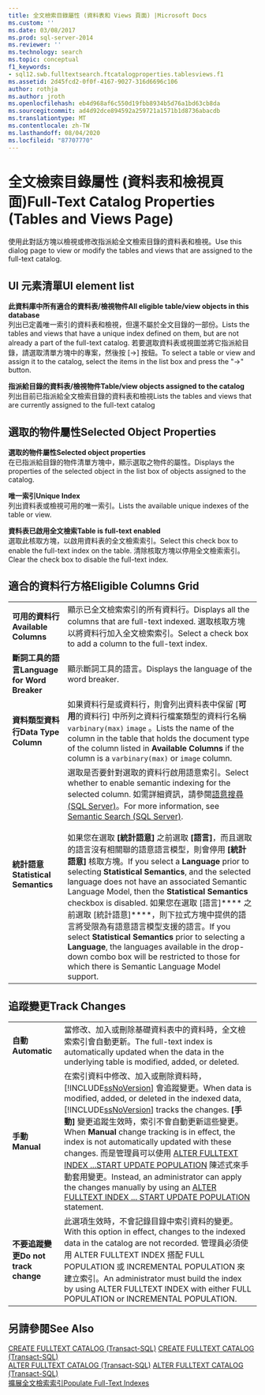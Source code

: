 ```yaml
---
title: 全文檢索目錄屬性 (資料表和 Views 頁面) |Microsoft Docs
ms.custom: ''
ms.date: 03/08/2017
ms.prod: sql-server-2014
ms.reviewer: ''
ms.technology: search
ms.topic: conceptual
f1_keywords:
- sql12.swb.fulltextsearch.ftcatalogproperties.tablesviews.f1
ms.assetid: 2d45fcd2-0f0f-4167-9027-316d6696c106
author: rothja
ms.author: jroth
ms.openlocfilehash: eb4d968af6c550d19fbb8934b5d76a1bd63cb8da
ms.sourcegitcommit: ad4d92dce894592a259721a1571b1d8736abacdb
ms.translationtype: MT
ms.contentlocale: zh-TW
ms.lasthandoff: 08/04/2020
ms.locfileid: "87707770"
---
```

# <a name="full-text-catalog-properties-tables-and-views-page"></a><span data-ttu-id="1cefd-102">全文檢索目錄屬性 (資料表和檢視頁面)</span><span class="sxs-lookup"><span data-stu-id="1cefd-102">Full-Text Catalog Properties (Tables and Views Page)</span></span>
  <span data-ttu-id="1cefd-103">使用此對話方塊以檢視或修改指派給全文檢索目錄的資料表和檢視。</span><span class="sxs-lookup"><span data-stu-id="1cefd-103">Use this dialog page to view or modify the tables and views that are assigned to the full-text catalog.</span></span>  
  
## <a name="ui-element-list"></a><span data-ttu-id="1cefd-104">UI 元素清單</span><span class="sxs-lookup"><span data-stu-id="1cefd-104">UI element list</span></span>  
 <span data-ttu-id="1cefd-105">**此資料庫中所有適合的資料表/檢視物件**</span><span class="sxs-lookup"><span data-stu-id="1cefd-105">**All eligible table/view objects in this database**</span></span>  
 <span data-ttu-id="1cefd-106">列出已定義唯一索引的資料表和檢視，但還不屬於全文目錄的一部份。</span><span class="sxs-lookup"><span data-stu-id="1cefd-106">Lists the tables and views that have a unique index defined on them, but are not already a part of the full-text catalog.</span></span> <span data-ttu-id="1cefd-107">若要選取資料表或視圖並將它指派給目錄，請選取清單方塊中的專案，然後按 [->] 按鈕。</span><span class="sxs-lookup"><span data-stu-id="1cefd-107">To select a table or view and assign it to the catalog, select the items in the list box and press the "->" button.</span></span>  
  
 <span data-ttu-id="1cefd-108">**指派給目錄的資料表/檢視物件**</span><span class="sxs-lookup"><span data-stu-id="1cefd-108">**Table/view objects assigned to the catalog**</span></span>  
 <span data-ttu-id="1cefd-109">列出目前已指派給全文檢索目錄的資料表和檢視</span><span class="sxs-lookup"><span data-stu-id="1cefd-109">Lists the tables and views that are currently assigned to the full-text catalog</span></span>  
  
## <a name="selected-object-properties"></a><span data-ttu-id="1cefd-110">選取的物件屬性</span><span class="sxs-lookup"><span data-stu-id="1cefd-110">Selected Object Properties</span></span>  
 <span data-ttu-id="1cefd-111">**選取的物件屬性**</span><span class="sxs-lookup"><span data-stu-id="1cefd-111">**Selected object properties**</span></span>  
 <span data-ttu-id="1cefd-112">在已指派給目錄的物件清單方塊中，顯示選取之物件的屬性。</span><span class="sxs-lookup"><span data-stu-id="1cefd-112">Displays the properties of the selected object in the list box of objects assigned to the catalog.</span></span>  
  
 <span data-ttu-id="1cefd-113">**唯一索引**</span><span class="sxs-lookup"><span data-stu-id="1cefd-113">**Unique Index**</span></span>  
 <span data-ttu-id="1cefd-114">列出資料表或檢視可用的唯一索引。</span><span class="sxs-lookup"><span data-stu-id="1cefd-114">Lists the available unique indexes of the table or view.</span></span>  
  
 <span data-ttu-id="1cefd-115">**資料表已啟用全文檢索**</span><span class="sxs-lookup"><span data-stu-id="1cefd-115">**Table is full-text enabled**</span></span>  
 <span data-ttu-id="1cefd-116">選取此核取方塊，以啟用資料表的全文檢索索引。</span><span class="sxs-lookup"><span data-stu-id="1cefd-116">Select this check box to enable the full-text index on the table.</span></span> <span data-ttu-id="1cefd-117">清除核取方塊以停用全文檢索索引。</span><span class="sxs-lookup"><span data-stu-id="1cefd-117">Clear the check box to disable the full-text index.</span></span>  
  
## <a name="eligible-columns-grid"></a><span data-ttu-id="1cefd-118">適合的資料行方格</span><span class="sxs-lookup"><span data-stu-id="1cefd-118">Eligible Columns Grid</span></span>  
  
|||  
|-|-|  
|<span data-ttu-id="1cefd-119">**可用的資料行**</span><span class="sxs-lookup"><span data-stu-id="1cefd-119">**Available Columns**</span></span>|<span data-ttu-id="1cefd-120">顯示已全文檢索索引的所有資料行。</span><span class="sxs-lookup"><span data-stu-id="1cefd-120">Displays all the columns that are full-text indexed.</span></span> <span data-ttu-id="1cefd-121">選取核取方塊以將資料行加入全文檢索索引。</span><span class="sxs-lookup"><span data-stu-id="1cefd-121">Select a check box to add a column to the full-text index.</span></span>|  
|<span data-ttu-id="1cefd-122">**斷詞工具的語言**</span><span class="sxs-lookup"><span data-stu-id="1cefd-122">**Language for Word Breaker**</span></span>|<span data-ttu-id="1cefd-123">顯示斷詞工具的語言。</span><span class="sxs-lookup"><span data-stu-id="1cefd-123">Displays the language of the word breaker.</span></span>|  
|<span data-ttu-id="1cefd-124">**資料類型資料行**</span><span class="sxs-lookup"><span data-stu-id="1cefd-124">**Data Type Column**</span></span>|<span data-ttu-id="1cefd-125">如果資料行是或資料行，則會列出資料表中保留 [**可用**的資料行] 中所列之資料行檔案類型的資料行名稱 `varbinary(max)` `image` 。</span><span class="sxs-lookup"><span data-stu-id="1cefd-125">Lists the name of the column in the table that holds the document type of the column listed in **Available Columns** if the column is a `varbinary(max)` or `image` column.</span></span>|  
|<span data-ttu-id="1cefd-126">**統計語意**</span><span class="sxs-lookup"><span data-stu-id="1cefd-126">**Statistical Semantics**</span></span>|<span data-ttu-id="1cefd-127">選取是否要針對選取的資料行啟用語意索引。</span><span class="sxs-lookup"><span data-stu-id="1cefd-127">Select whether to enable semantic indexing for the selected column.</span></span> <span data-ttu-id="1cefd-128">如需詳細資訊，請參閱[語意搜尋 &#40;SQL Server&#41;](../relational-databases/search/semantic-search-sql-server.md)。</span><span class="sxs-lookup"><span data-stu-id="1cefd-128">For more information, see [Semantic Search &#40;SQL Server&#41;](../relational-databases/search/semantic-search-sql-server.md).</span></span><br /><br /> <span data-ttu-id="1cefd-129">如果您在選取 **[統計語意]** 之前選取 **[語言]**，而且選取的語言沒有相關聯的語意語言模型，則會停用 **[統計語意]** 核取方塊。</span><span class="sxs-lookup"><span data-stu-id="1cefd-129">If you select a **Language** prior to selecting **Statistical Semantics**, and the selected language does not have an associated Semantic Language Model, then the **Statistical Semantics** checkbox is disabled.</span></span> <span data-ttu-id="1cefd-130">如果您在選取 [語言]\*\*\*\* 之前選取 [統計語意]\*\*\*\*，則下拉式方塊中提供的語言將受限為有語意語言模型支援的語言。</span><span class="sxs-lookup"><span data-stu-id="1cefd-130">If you select **Statistical Semantics** prior to selecting a **Language**, the languages available in the drop-down combo box will be restricted to those for which there is Semantic Language Model support.</span></span>|  
  
## <a name="track-changes"></a><span data-ttu-id="1cefd-131">追蹤變更</span><span class="sxs-lookup"><span data-stu-id="1cefd-131">Track Changes</span></span>  
  
|||  
|-|-|  
|<span data-ttu-id="1cefd-132">**自動**</span><span class="sxs-lookup"><span data-stu-id="1cefd-132">**Automatic**</span></span>|<span data-ttu-id="1cefd-133">當修改、加入或刪除基礎資料表中的資料時，全文檢索索引會自動更新。</span><span class="sxs-lookup"><span data-stu-id="1cefd-133">The full-text index is automatically updated when the data in the underlying table is modified, added, or deleted.</span></span>|  
|<span data-ttu-id="1cefd-134">**手動**</span><span class="sxs-lookup"><span data-stu-id="1cefd-134">**Manual**</span></span>|<span data-ttu-id="1cefd-135">在索引資料中修改、加入或刪除資料時， [!INCLUDE[ssNoVersion](../includes/ssnoversion-md.md)] 會追蹤變更。</span><span class="sxs-lookup"><span data-stu-id="1cefd-135">When data is modified, added, or deleted in the indexed data, [!INCLUDE[ssNoVersion](../includes/ssnoversion-md.md)] tracks the changes.</span></span> <span data-ttu-id="1cefd-136">**[手動]** 變更追蹤生效時，索引不會自動更新這些變更。</span><span class="sxs-lookup"><span data-stu-id="1cefd-136">When **Manual** change tracking is in effect, the index is not automatically updated with these changes.</span></span> <span data-ttu-id="1cefd-137">而是管理員可以使用 [ALTER FULLTEXT INDEX ...START UPDATE POPULATION](/sql/t-sql/statements/alter-fulltext-index-transact-sql) 陳述式來手動套用變更。</span><span class="sxs-lookup"><span data-stu-id="1cefd-137">Instead, an administrator can apply the changes manually by using an [ALTER FULLTEXT INDEX ... START UPDATE POPULATION](/sql/t-sql/statements/alter-fulltext-index-transact-sql) statement.</span></span>|  
|<span data-ttu-id="1cefd-138">**不要追蹤變更**</span><span class="sxs-lookup"><span data-stu-id="1cefd-138">**Do not track change**</span></span>|<span data-ttu-id="1cefd-139">此選項生效時，不會記錄目錄中索引資料的變更。</span><span class="sxs-lookup"><span data-stu-id="1cefd-139">With this option in effect, changes to the indexed data in the catalog are not recorded.</span></span> <span data-ttu-id="1cefd-140">管理員必須使用 ALTER FULLTEXT INDEX 搭配 FULL POPULATION 或 INCREMENTAL POPULATION 來建立索引。</span><span class="sxs-lookup"><span data-stu-id="1cefd-140">An administrator must build the index by using ALTER FULLTEXT INDEX with either FULL POPULATION or INCREMENTAL POPULATION.</span></span>|  
  
## <a name="see-also"></a><span data-ttu-id="1cefd-141">另請參閱</span><span class="sxs-lookup"><span data-stu-id="1cefd-141">See Also</span></span>  
 <span data-ttu-id="1cefd-142">[CREATE FULLTEXT CATALOG &#40;Transact-SQL&#41;](/sql/t-sql/statements/create-fulltext-catalog-transact-sql) </span><span class="sxs-lookup"><span data-stu-id="1cefd-142">[CREATE FULLTEXT CATALOG &#40;Transact-SQL&#41;](/sql/t-sql/statements/create-fulltext-catalog-transact-sql) </span></span>  
 <span data-ttu-id="1cefd-143">[ALTER FULLTEXT CATALOG &#40;Transact-SQL&#41;](/sql/t-sql/statements/alter-fulltext-catalog-transact-sql) </span><span class="sxs-lookup"><span data-stu-id="1cefd-143">[ALTER FULLTEXT CATALOG &#40;Transact-SQL&#41;](/sql/t-sql/statements/alter-fulltext-catalog-transact-sql) </span></span>  
 [<span data-ttu-id="1cefd-144">擴展全文檢索索引</span><span class="sxs-lookup"><span data-stu-id="1cefd-144">Populate Full-Text Indexes</span></span>](../relational-databases/indexes/indexes.md)  
  
  
